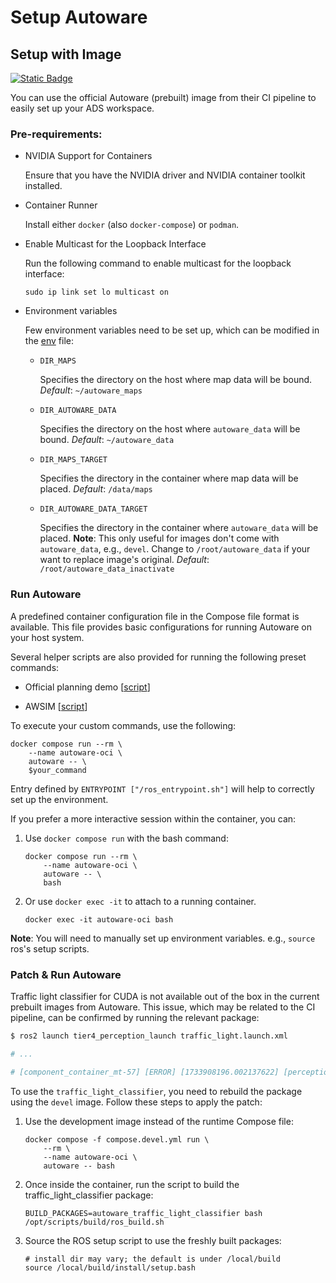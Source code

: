 # Setup Autoware

## Setup with Image

[![Static Badge](https://img.shields.io/badge/Autoware-0.39.1-blue?style=flat-square)](https://github.com/autowarefoundation/autoware/tree/0.39.1)

You can use the official Autoware (prebuilt) image from their CI pipeline to easily set up your ADS workspace.

### Pre-requirements:

- NVIDIA Support for Containers

  Ensure that you have the NVIDIA driver and NVIDIA container toolkit installed.

- Container Runner

  Install either `docker` (also `docker-compose`) or `podman`.

- Enable Multicast for the Loopback Interface

  Run the following command to enable multicast for the loopback interface:

  ```shell
  sudo ip link set lo multicast on
  ```

- Environment variables

  Few environment variables need to be set up, which can be modified in the [env](./.env) file:

  - `DIR_MAPS`

    Specifies the directory on the host where map data will be bound.
    _Default_: `~/autoware_maps`

  - `DIR_AUTOWARE_DATA`

    Specifies the directory on the host where `autoware_data` will be bound.
    _Default_: `~/autoware_data`

  - `DIR_MAPS_TARGET`

    Specifies the directory in the container where map data will be placed.
    _Default_: `/data/maps`

  - `DIR_AUTOWARE_DATA_TARGET`

    Specifies the directory in the container where `autoware_data` will be placed.
    **Note**: This only useful for images don't come with `autoware_data`, e.g., `devel`. Change to `/root/autoware_data` if your want to replace image's original.
    _Default_: `/root/autoware_data_inactivate`

### Run Autoware

A predefined container configuration file in the Compose file format is available. This file provides basic configurations for running Autoware on your host system.

Several helper scripts are also provided for running the following preset commands:

- Official planning demo [[script](./scripts/run_docker_planning_example.sh)]

- AWSIM [[script](./scripts/run_docker_awsim.sh)]

To execute your custom commands, use the following:

```shell
docker compose run --rm \
    --name autoware-oci \
    autoware -- \
    $your_command
```

Entry defined by `ENTRYPOINT ["/ros_entrypoint.sh"]` will help to correctly set up the environment.

If you prefer a more interactive session within the container, you can:

1. Use `docker compose run` with the bash command:

   ```shell
   docker compose run --rm \
       --name autoware-oci \
       autoware -- \
       bash
   ```

2. Or use `docker exec -it` to attach to a running container.

   ```shell
   docker exec -it autoware-oci bash
   ```

**Note**: You will need to manually set up environment variables. e.g., `source` ros's setup scripts.

### Patch & Run Autoware

Traffic light classifier for CUDA is not available out of the box in the current prebuilt images from Autoware. This issue, which may be related to the CI pipeline, can be confirmed by running the relevant package:

```bash
$ ros2 launch tier4_perception_launch traffic_light.launch.xml

# ...

# [component_container_mt-57] [ERROR] [1733908196.002137622] [perception.traffic_light_recognition.traffic_light.classification.car_traffic_light_classifier]: please install CUDA, CUDNN and TensorRT to use cnn classifier
```

To use the `traffic_light_classifier`, you need to rebuild the package using the `devel` image. Follow these steps to apply the patch:

1. Use the development image instead of the runtime Compose file:

   ```shell
   docker compose -f compose.devel.yml run \
       --rm \
       --name autoware-oci \
       autoware -- bash
   ```

2. Once inside the container, run the script to build the traffic_light_classifier package:

   ```shell
   BUILD_PACKAGES=autoware_traffic_light_classifier bash /opt/scripts/build/ros_build.sh
   ```

3. Source the ROS setup script to use the freshly built packages:

   ```shell
   # install dir may vary; the default is under /local/build
   source /local/build/install/setup.bash
   ```

